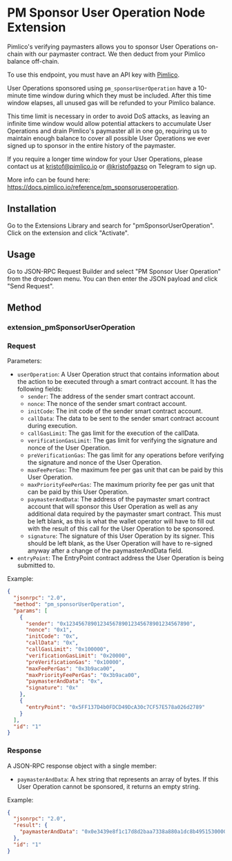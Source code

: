 # PM Sponsor User Operation Node Extension

Pimlico's verifying paymasters allows you to sponsor User Operations on-chain with our paymaster contract. We then
deduct from your Pimlico balance off-chain.

To use this endpoint, you must have an API key with [Pimlico](https://pimlico.io).

User Operations sponsored using `pm_sponsorUserOperation` have a 10-minute time window during which they must be included.
After this time window elapses, all unused gas will be refunded to your Pimlico balance.

This time limit is necessary in order to avoid DoS attacks, as leaving an infinite time window would allow potential
attackers to accumulate User Operations and drain Pimlico's paymaster all in one go, requiring us to maintain enough
balance to cover all possible User Operations we ever signed up to sponsor in the entire history of the paymaster.

If you require a longer time window for your User Operations, please contact us at kristof@pimlico.io
or [@kristofgazso](https://t.me/kristofgazso) on Telegram to sign up.

More info can be found here: https://docs.pimlico.io/reference/pm_sponsoruseroperation.

## Installation

Go to the Extensions Library and search for "pmSponsorUserOperation". Click on the extension and click
"Activate".

## Usage

Go to JSON-RPC Request Builder and select "PM Sponsor User Operation" from the dropdown menu. You can then enter the JSON payload and click "Send Request".

## Method

### **extension_pmSponsorUserOperation**

### Request

Parameters:

- `userOperation`: A User Operation struct that contains information about the action to be executed through a smart contract account. It has the following fields:
  - `sender`: The address of the sender smart contract account.
  - `nonce`: The nonce of the sender smart contract account.
  - `initCode`: The init code of the sender smart contract account.
  - `callData`: The data to be sent to the sender smart contract account during execution.
  - `callGasLimit`: The gas limit for the execution of the callData.
  - `verificationGasLimit`: The gas limit for verifying the signature and nonce of the User Operation.
  - `preVerificationGas`: The gas limit for any operations before verifying the signature and nonce of the User Operation.
  - `maxFeePerGas`: The maximum fee per gas unit that can be paid by this User Operation.
  - `maxPriorityFeePerGas`: The maximum priority fee per gas unit that can be paid by this User Operation.
  - `paymasterAndData`: The address of the paymaster smart contract account that will sponsor this User Operation as well as any additional data required by the paymaster smart contract. This must be left blank, as this is what the wallet operator will have to fill out with the result of this call for the User Operation to be sponsored.
  - `signature`: The signature of this User Operation by its signer. This should be left blank, as the User Operation will have to re-signed anyway after a change of the paymasterAndData field.
- `entryPoint`: The EntryPoint contract address the User Operation is being submitted to.

Example:
```json
{
  "jsonrpc": "2.0",
  "method": "pm_sponsorUserOperation",
  "params": [
    {
      "sender": "0x1234567890123456789012345678901234567890",
      "nonce": "0x1",
      "initCode": "0x",
      "callData": "0x",
      "callGasLimit": "0x100000",
      "verificationGasLimit": "0x20000",
      "preVerificationGas": "0x10000",
      "maxFeePerGas": "0x3b9aca00",
      "maxPriorityFeePerGas": "0x3b9aca00",
      "paymasterAndData": "0x",
      "signature": "0x"
    },
    {
      "entryPoint": "0x5FF137D4b0FDCD49DcA30c7CF57E578a026d2789"
    }
  ],
  "id": "1"
}
```

### Response

A JSON-RPC response object with a single member:
 - `paymasterAndData`: A hex string that represents an array of bytes. If this User Operation cannot be sponsored, it returns an empty string.

Example:
```json
{
  "jsonrpc": "2.0",
  "result": {
    "paymasterAndData": "0x0e3439e8f1c17d8d2baa7338a880a1dc8b4951530000000000000000000000000000000000000000000000000000000064a1ac1b0000000000000000000000000000000000000000000000000000000000000000add1d309057170d3d7ae2bf48b0596796b62e59d2a157a8469b9ce73bf176e682f9636b6e14aecb7ea5caf9c9a91ac0894cba66c027b98f1e934601f4938ef781b"
  },
  "id": "1"
}
```
